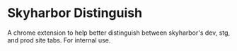 # Skyharbor Distinguish

A chrome extension to help better distinguish between skyharbor's dev, stg, and prod site tabs. For internal use.

